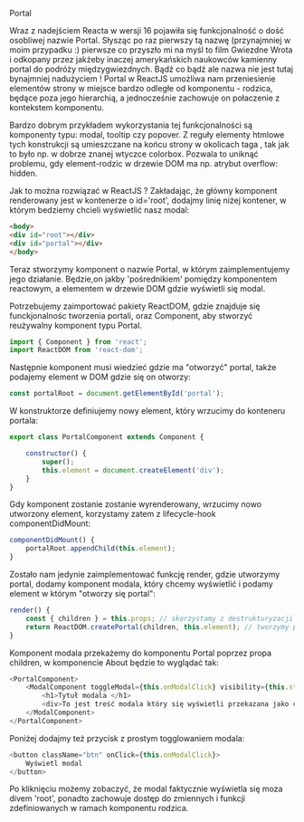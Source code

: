 Portal

Wraz z nadejściem Reacta w wersji 16 pojawiła się funkcjonalność o dość osobliwej nazwie Portal.
Słysząc po raz pierwszy tą nazwę (przynajmniej w moim przypadku :) pierwsze co przyszło mi na myśl to film Gwiezdne Wrota
i odkopany przez jakżeby inaczej amerykańskich naukowców kamienny portal do podróży międzygwiezdnych. 
Bądź co bądź ale nazwa nie jest tutaj bynajmniej nadużyciem ! Portal w ReactJS umożliwa nam przeniesienie elementów strony
w miejsce bardzo odległe od komponentu - rodzica, będące poza jego hierarchią, a jednocześnie zachowuje on połaczenie z kontekstem komponentu.

Bardzo dobrym przykładem wykorzystania tej funkcjonalności są komponenty typu: modal, tooltip czy popover. 
Z reguły elementy htmlowe tych konstrukcji są umieszczane na końcu strony w okolicach taga </body>, tak jak to było np. 
w dobrze znanej wtyczce colorbox. Pozwala to uniknąć problemu, gdy element-rodzic w drzewie DOM ma np. atrybut overflow: hidden.

Jak to można rozwiązać w ReactJS ?
Zakładając, że główny komponent renderowany jest w kontenerze o id='root', dodajmy linię niżej kontener, w którym bedziemy chcieli
wyświetlić nasz modal:
     
```html
<body>
<div id="root"></div>
<div id="portal"></div>
</body>

```
Teraz stworzymy komponent o nazwie Portal, w którym zaimplementujemy jego działanie.
Będzie,on jakby 'pośrednikiem' pomiędzy komponentem reactowym, a elementem w drzewie DOM gdzie  wyświetli się modal.

Potrzebujemy zaimportować pakiety ReactDOM, gdzie znajduje się funckjonalnośc tworzenia portali, oraz Component, aby stworzyć
reużywalny komponent typu Portal.
```javascript
import { Component } from 'react';
import ReactDOM from 'react-dom';
```

Następnie komponent musi wiedzieć gdzie ma "otworzyć" portal, także podajemy element w DOM gdzie się on otworzy: 
```javascript
const portalRoot = document.getElementById('portal');
```

W konstruktorze definiujemy nowy element, który wrzucimy do konteneru portala:

```javascript
export class PortalComponent extends Component {

    constructor() {
        super();
        this.element = document.createElement('div');
    }
}
```

Gdy komponent zostanie zostanie wyrenderowany, wrzucimy nowo utworzony element, korzystamy zatem z lifecycle-hook componentDidMount:
```javascript
componentDidMount() {
    portalRoot.appendChild(this.element);
}
```

Zostało nam jedynie zaimplementować funkcję render, gdzie utworzymy portal, dodamy komponent modala, który chcemy wyświetlić i podamy element 
w którym "otworzy się portal": 
```javascript
render() {
    const { children } = this.props; // skorzystamy z destrukturyzacji ES6
    return ReactDOM.createPortal(children, this.element); // tworzymy portal i wrzucamy childrena
} 
```
Komponent modala przekażemy do komponentu Portal poprzez propa children, w komponencie About będzie to wyglądać tak:
```javascript
<PortalComponent>
    <ModalComponent toggleModal={this.onModalClick} visibility={this.state.showModal}>
        <h1>Tytuł modala </h1>
        <div>To jest treść modala który się wyświetli przekazana jako children</div>
    </ModalComponent>
</PortalComponent>
```
Poniżej dodajmy też przycisk z prostym togglowaniem modala:
```javascript
<button className="btn" onClick={this.onModalClick}>
    Wyświetl modal
</button>
```

Po kliknięciu możemy zobaczyć, że modal faktycznie wyświetla się moza divem 'root', ponadto zachowuje dostęp do zmiennych i funkcji zdefiniowanych
w ramach komponentu rodzica.

